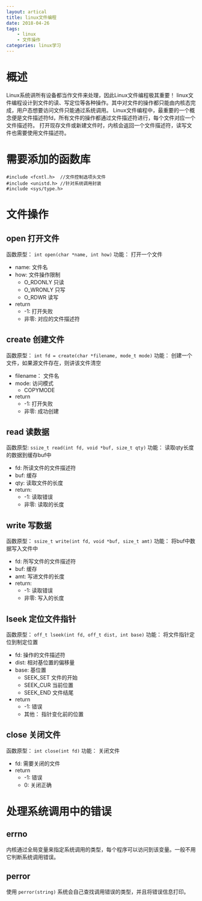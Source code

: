 ```yaml
---
layout: artical
title: linux文件编程
date: 2018-04-26
tags: 
	- linux 
	- 文件操作
categories: linux学习
---
```

# 概述
Linux系统讲所有设备都当作文件来处理，因此Linux文件编程极其重要！
linux文件编程设计到文件的读、写定位等各种操作。其中对文件的操作都只能由内核态完成，用户态想要访问文件只能通过系统调用。
Linux文件编程中，最重要的一个概念便是文件描述符fd，所有文件的操作都通过文件描述符进行，每个文件对应一个文件描述符。
打开现存文件或新建文件时，内核会返回一个文件描述符，读写文件也需要使用文件描述符。  
# 需要添加的函数库
```
#include <fcntl.h>	//文件控制选项头文件
#include <unistd.h> //针对系统调用封装
#include <sys/type.h>
```
# 文件操作
## open 打开文件
函数原型： `int open(char *name, int how)`
功能： 打开一个文件
* name: 文件名
* how: 文件操作限制
	* O_RDONLY 只读
	* O_WRONLY 只写
	* O_RDWR 读写  
* return 
	* -1: 打开失败
	* 非零: 对应的文件描述符  

## create 创建文件
函数原型： `int fd = create(char *filename, mode_t mode)`
功能： 创建一个文件，如果源文件存在，则讲该文件清空
* filename： 文件名
* mode: 访问模式
	* COPYMODE
* return
	* -1: 打开失败
	* 非零: 成功创建

## read 读数据
函数原型: `ssize_t read(int fd, void *buf, size_t qty)`
功能： 读取qty长度的数据到缓存buf中
* fd: 所读文件的文件描述符
* buf: 缓存
* qty: 读取文件的长度
* return:
	* -1: 读取错误
	* 非零: 读取的长度

## write 写数据
函数原型： `ssize_t write(int fd, void *buf, size_t amt)`
功能： 将buf中数据写入文件中
* fd: 所写文件的文件描述符
* buf: 缓存
* amt: 写进文件的长度
* return:
	* -1: 读取错误
	* 非零: 写入的长度

## lseek 定位文件指针
函数原型： `off_t lseek(int fd, off_t dist, int base)`
功能： 将文件指针定位到制定位置
* fd: 操作的文件描述符
* dist: 相对基位置的偏移量
* base: 基位置
	* SEEK_SET 文件的开始
	* SEEK_CUR 当前位置
	* SEEK_END 文件结尾
* return
	* -1: 错误
	* 其他： 指针变化前的位置

## close 关闭文件
函数原型： `int close(int fd)`
功能： 关闭文件
* fd: 需要关闭的文件
* return
	* -1: 错误
	* 0: 关闭正确

# 处理系统调用中的错误
## errno
内核通过全局变量来指定系统调用的类型，每个程序可以访问到该变量。一般不用它判断系统调用错误。
## perror
使用 `perror(string)`
系统会自己查找调用错误的类型，并且将错误信息打印。


